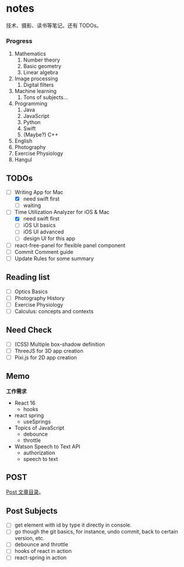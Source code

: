 # notes

技术、摄影、读书等笔记。还有 TODOs。

### Progress

1. Mathematics
   1. Number theory
   2. Basic geometry
   3. Linear algebra
2. Image processing
   1. Digital filters
3. Machine learning
   1. Tons of subjects...
4. Programming
   1. Java
   2. JavaScript
   3. Python
   4. Swift
   5. (Maybe?) C++
5. English
6. Photography
7. Exercise Physiology
8. Hangul

## TODOs

- [ ] Writing App for Mac
  - [x] need swift first
  - [ ] waiting
- [ ] Time Utilization Analyzer for iOS & Mac
  - [x] need swift first
  - [ ] iOS UI basics
  - [ ] iOS UI advanced
  - [ ] design UI for this app
- [ ] react-free-panel for flexible panel component
- [ ] Commit Comment guide
- [ ] Update Rules for some summary

## Reading list

- [ ] Optics Basics
- [ ] Photography History
- [ ] Exercise Physiology
- [ ] Calculus: concepts and contexts

## Need Check

- [ ] (CSS) Multiple box-shadow definition
- [ ] ThreeJS for 3D app creation
- [ ] Pixi.js for 2D app creation

## Memo

**工作需求**

- React 16
  - hooks
- react spring
  - useSprings
- Topics of JavaScript
  - debounce
  - throttle
- Watson Speech to Text API
  - authorization
  - speech to text

## POST

[Post 文章目录](https://github.com/zfanli/notes/tree/master/post/)。

## Post Subjects

- [ ] get element with id by type it directly in console.
- [ ] go though the git basics, for instance, undo commit, back to certain version, etc.
- [ ] debounce and throttle
- [ ] hooks of react in action
- [ ] react-spring in action

